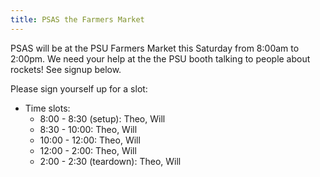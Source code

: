 ```yaml
---
title: PSAS the Farmers Market
---
```


PSAS will be at the PSU Farmers Market this Saturday from 8:00am to 2:00pm. We need your help at the the PSU booth
talking to people about rockets! See signup below.

Please sign yourself up for a slot: 

- Time slots:
  - 8:00  - 8:30 (setup): Theo, Will 
  - 8:30  - 10:00: Theo, Will
  - 10:00 - 12:00: Theo, Will
  - 12:00 - 2:00:  Theo, Will
  - 2:00  - 2:30 (teardown): Theo, Will 
